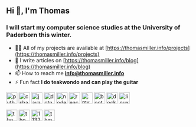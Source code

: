 ## Hi 👋, I'm Thomas
### I will start my computer science studies at the University of Paderborn this winter.

- 👨‍💻 All of my projects are available at [https://thomasmiller.info/projects](https://thomasmiller.info/projects)
- 📝 I write articles on [https://thomasmiller.info/blog](https://thomasmiller.info/blog)
- 📫 How to reach me **info@thomasmiller.info**
- ⚡ Fun fact **I do teakwondo and can play the guitar**

<img src="https://devicons.github.io/devicon/devicon.git/icons/python/python-original-wordmark.svg" alt="python" width="30" height="30"/> <img src="https://devicons.github.io/devicon/devicon.git/icons/csharp/csharp-original.svg" alt="csharp" width="30" height="30"/> <img src="https://devicons.github.io/devicon/devicon.git/icons/javascript/javascript-original.svg" alt="javascript" width="30" height="30"/> <img src="https://devicons.github.io/devicon/devicon.git/icons/dot-net/dot-net-original-wordmark.svg" alt="dotnet" width="30" height="30"/> <img src="https://devicons.github.io/devicon/devicon.git/icons/nodejs/nodejs-original-wordmark.svg" alt="nodejs" width="30" height="30"/> <img src="https://devicons.github.io/devicon/devicon.git/icons/react/react-original-wordmark.svg" alt="react" width="30" height="30"/> <img src="https://devicons.github.io/devicon/devicon.git/icons/mysql/mysql-original-wordmark.svg" alt="mysql" width="30" height="30"/> <img src="https://devicons.github.io/devicon/devicon.git/icons/bootstrap/bootstrap-plain.svg" alt="bootstrap" width="30" height="30"/> <img src="https://devicons.github.io/devicon/devicon.git/icons/docker/docker-original-wordmark.svg" alt="docker" width="30" height="30"/> <img src="https://devicons.github.io/devicon/devicon.git/icons/linux/linux-original.svg" alt="linux" width="30" height="30"/>
  
[<img align="center" src="https://cdn.jsdelivr.net/npm/simple-icons@3.0.1/icons/twitter.svg" alt="thomasmiller_01" height="30" width="30" />](https://twitter.com/thomasmiller_01)
[<img align="center" src="https://cdn.jsdelivr.net/npm/simple-icons@3.0.1/icons/linkedin.svg" alt="thomas-miller-2a13991b1" height="30" width="30" />](https://linkedin.com/in/thomas-miller-2a13991b1)
[<img align="center" src="https://cdn.jsdelivr.net/npm/simple-icons@3.0.1/icons/stackoverflow.svg" alt="11328656" height="30" width="30" />](https://stackoverflow.com/users/11328656)
[<img align="center" src="https://cdn.jsdelivr.net/npm/simple-icons@3.0.1/icons/instagram.svg" alt="thms_mllr" height="30" width="30" />](https://instagram.com/thms_mllr)
